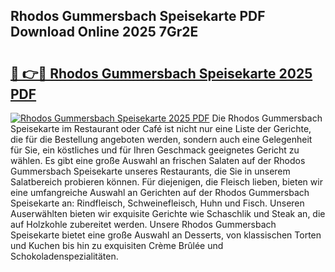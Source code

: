 ## Rhodos Gummersbach Speisekarte PDF Download Online 2025 7Gr2E

# <h2><a href="http://gcagkg7.nevu.top/?p=Rhodos+Gummersbach+Speisekarte">🔗 👉🔴 Rhodos Gummersbach Speisekarte 2025 PDF</a></h2>

[![Rhodos Gummersbach Speisekarte 2025 PDF](https://i.imgur.com/dBaPXMq.png)](http://gcagkg7.nevu.top/?p=Rhodos+Gummersbach+Speisekarte)
Die Rhodos Gummersbach Speisekarte im Restaurant oder Café ist nicht nur eine Liste der Gerichte, die für die Bestellung angeboten werden, sondern auch eine Gelegenheit für Sie, ein köstliches und für Ihren Geschmack geeignetes Gericht zu wählen. Es gibt eine große Auswahl an frischen Salaten auf der Rhodos Gummersbach Speisekarte unseres Restaurants, die Sie in unserem Salatbereich probieren können. Für diejenigen, die Fleisch lieben, bieten wir eine umfangreiche Auswahl an Gerichten auf der Rhodos Gummersbach Speisekarte an: Rindfleisch, Schweinefleisch, Huhn und Fisch. Unseren Auserwählten bieten wir exquisite Gerichte wie Schaschlik und Steak an, die auf Holzkohle zubereitet werden. Unsere Rhodos Gummersbach Speisekarte bietet eine große Auswahl an Desserts, von klassischen Torten und Kuchen bis hin zu exquisiten Crème Brûlée und Schokoladenspezialitäten.
